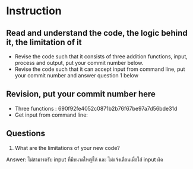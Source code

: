 ﻿# Instruction

## Read and understand the code, the logic behind it, the limitation of it
* Revise the code such that it consists of three addition functions, input, process and output, put your commit number below.
* Revise the code such that it can accept input from command line, put your commit number and answer question 1 below

## Revision, put your commit number here  
* Three functions : 690f92fe4052c0871b2b76f67be97a7d56bde31d
* Get input from command line:  

## Questions
1. What are the limitations of your new code?

Answer: ไม่สามารถรับ input ที่มีขนาดใหญ่ได้ และ  ไม่แจ้งเตือนเมื่อใส่ input ผิด 
	   